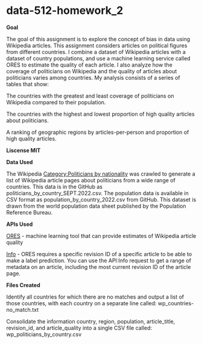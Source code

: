 # data-512-homework_2

**Goal**

The goal of this assignment is to explore the concept of bias in data using Wikipedia articles. This assignment considers articles on political figures from different countries. I combine a dataset of Wikipedia articles with a dataset of country populations, and use a machine learning service called ORES to estimate the quality of each article. I also analyze how the coverage of politicians on Wikipedia and the quality of articles about politicians varies among countries. My analysis consists of a series of tables that show:

The countries with the greatest and least coverage of politicians on Wikipedia compared to their population.

The countries with the highest and lowest proportion of high quality articles about politicians.

A ranking of geographic regions by articles-per-person and proportion of high quality articles.

**Liscense MIT**

**Data Used**

The Wikipedia [Category:Politicians by nationality](https://en.wikipedia.org/wiki/Category:Politicians_by_nationality) was crawled to generate a list of Wikipedia article pages about politicians from a wide range of countries. This data is in the GitHub as politicians_by_country_SEPT.2022.csv.
The population data is available in CSV format as population_by_country_2022.csv from GitHub. This dataset is drawn from the world population data sheet published by the Population Reference Bureau.

**APIs Used**

[ORES](https://www.mediawiki.org/wiki/ORES) -  machine learning tool that can provide estimates of Wikipedia article quality

[Info](https://www.mediawiki.org/wiki/API:Info) - ORES requires a specific revision ID of a specific article to be able to make a label prediction. You can use the API:Info request to get a range of metadata on an article, including the most current revision ID of the article page.

**Files Created**

Identify all countries for which there are no matches and output a list of those countries, with each country on a separate line called:
wp_countries-no_match.txt

Consolidate the information country, region, population, article_title, revision_id, and article_quality into a single CSV file called:
wp_politicians_by_country.csv


